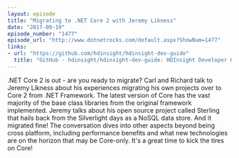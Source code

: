 ```yaml
---
layout: episode
title: "Migrating to .NET Core 2 with Jeremy Likness"
date: "2017-09-19"
episode_number: "1477"
episode_url: "http://www.dotnetrocks.com/default.aspx?ShowNum=1477"
links:
- url: "https://github.com/hdinsight/hdinsight-dev-guide"
  title: "GitHub - hdinsight/hdinsight-dev-guide: HDInsight Developer Guide"
---
```


.NET Core 2 is out - are you ready to migrate? Carl and Richard talk to Jeremy Likness about his experiences migrating his own projects over to Core 2 from .NET Framework. The latest version of Core has the vast majority of the base class libraries from the original framework implemented. Jeremy talks about his open source project called Sterling that hails back from the Silverlight days as a NoSQL data store. And it migrated fine! The conversation dives into other aspects beyond being cross platform, including performance benefits and what new technologies are on the horizon that may be Core-only. It's a great time to kick the tires on Core!
